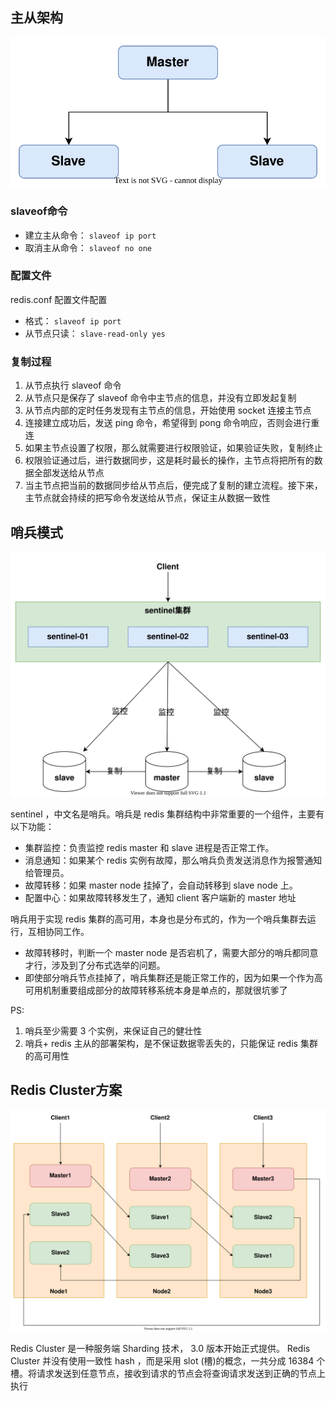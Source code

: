 ## 主从架构

![Redis主从.drawio.svg](Redis集群方案/Redis主从.drawio.svg)

### slaveof命令

- 建立主从命令： `slaveof ip port`
- 取消主从命令： `slaveof no one`

### 配置文件

redis.conf 配置文件配置

- 格式： `slaveof ip port`
- 从节点只读： `slave-read-only yes`

### 复制过程

1. 从节点执行 slaveof 命令
2. 从节点只是保存了 slaveof 命令中主节点的信息，并没有立即发起复制
3. 从节点内部的定时任务发现有主节点的信息，开始使用 socket 连接主节点
4. 连接建立成功后，发送 ping 命令，希望得到 pong 命令响应，否则会进行重连
5. 如果主节点设置了权限，那么就需要进行权限验证，如果验证失败，复制终止
6. 权限验证通过后，进行数据同步，这是耗时最长的操作，主节点将把所有的数据全部发送给从节点
7. 当主节点把当前的数据同步给从节点后，便完成了复制的建立流程。接下来，主节点就会持续的把写命令发送给从节点，保证主从数据一致性

## 哨兵模式

![Sentinel哨兵模式结构.drawio.svg](Redis集群方案/Sentinel哨兵模式结构.drawio.svg)

sentinel ，中文名是哨兵。哨兵是 redis 集群结构中非常重要的一个组件，主要有以下功能：

- 集群监控：负责监控 redis master 和 slave 进程是否正常工作。
- 消息通知：如果某个 redis 实例有故障，那么哨兵负责发送消息作为报警通知给管理员。
- 故障转移：如果 master node 挂掉了，会自动转移到 slave node 上。
- 配置中心：如果故障转移发生了，通知 client 客户端新的 master 地址

哨兵用于实现 redis 集群的高可用，本身也是分布式的，作为一个哨兵集群去运行，互相协同工作。

- 故障转移时，判断一个 master node 是否宕机了，需要大部分的哨兵都同意才行，涉及到了分布式选举的问题。
- 即使部分哨兵节点挂掉了，哨兵集群还是能正常工作的，因为如果一个作为高可用机制重要组成部分的故障转移系统本身是单点的，那就很坑爹了

PS:

1. 哨兵至少需要 3 个实例，来保证自己的健壮性
2. 哨兵+ redis 主从的部署架构，是不保证数据零丢失的，只能保证 redis 集群的高可用性

## Redis Cluster方案

![RedisCluster集群结构.drawio.svg](Redis集群方案/RedisCluster集群结构.drawio.svg)

Redis Cluster 是一种服务端 Sharding 技术， 3.0 版本开始正式提供。 Redis Cluster 并没有使用一致性 hash ，而是采用 slot (槽)的概念，一共分成 16384 个槽。将请求发送到任意节点，接收到请求的节点会将查询请求发送到正确的节点上执行
